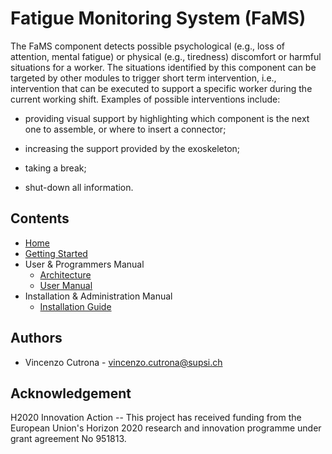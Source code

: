 # Fatigue Monitoring System (FaMS)

The FaMS component detects possible psychological (e.g., loss of attention,
mental fatigue) or physical (e.g., tiredness) discomfort or harmful situations
for a worker. The situations identified by this component can be targeted by
other modules to trigger short term intervention, i.e., intervention that can be
executed to support a specific worker during the current working shift. Examples
of possible interventions include:

- providing visual support by highlighting which component is the next one to
  assemble, or where to insert a connector;

- increasing the support provided by the exoskeleton;

- taking a break;

- shut-down all information.

## Contents

- [Home](index.md)
- [Getting Started](getting-started.md)
- User & Programmers Manual
    - [Architecture](architecture.md)
    - [User Manual](usermanual.md)
- Installation & Administration Manual
    - [Installation Guide](installationguide.md)

## Authors

- Vincenzo Cutrona - <vincenzo.cutrona@supsi.ch>

## Acknowledgement

H2020 Innovation Action -- This project has received funding from the
European Union's Horizon 2020 research and innovation programme under
grant agreement No 951813.
